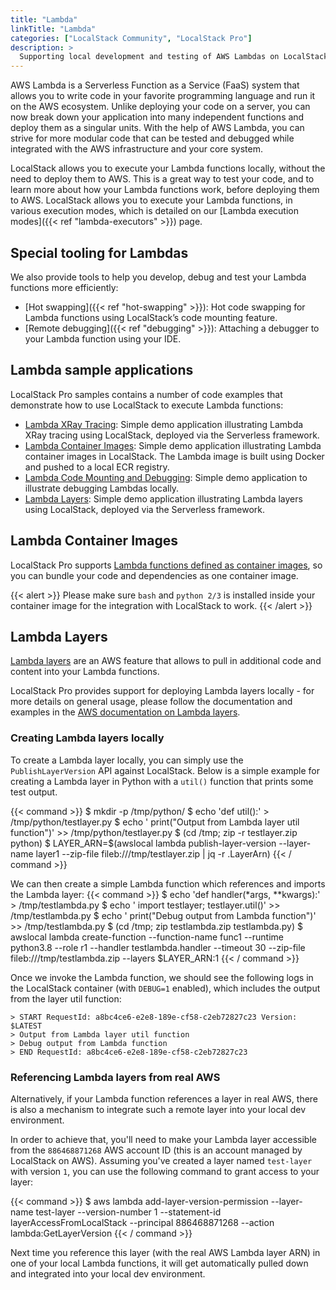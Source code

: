 ```yaml
---
title: "Lambda"
linkTitle: "Lambda"
categories: ["LocalStack Community", "LocalStack Pro"]
description: >
  Supporting local development and testing of AWS Lambdas on LocalStack
---
```


AWS Lambda is a Serverless Function as a Service (FaaS) system that allows you to write code in your favorite programming language and run it on the AWS ecosystem. Unlike deploying your code on a server, you can now break down your application into many independent functions and deploy them as a singular units. With the help of AWS Lambda, you can strive for more modular code that can be tested and debugged while integrated with the AWS infrastructure and your core system.

LocalStack allows you to execute your Lambda functions locally, without the need to deploy them to AWS. This is a great way to test your code, and to learn more about how your Lambda functions work, before deploying them to AWS. LocalStack allows you to execute your Lambda functions, in various execution modes, which is detailed on our [Lambda execution modes]({{< ref "lambda-executors" >}}) page.

## Special tooling for Lambdas

We also provide tools to help you develop, debug and test your Lambda functions more efficiently:

- [Hot swapping]({{< ref "hot-swapping" >}}): Hot code swapping for Lambda functions using LocalStack’s code mounting feature.
- [Remote debugging]({{< ref "debugging" >}}): Attaching a debugger to your Lambda function using your IDE.

## Lambda sample applications

LocalStack Pro samples contains a number of code examples that demonstrate how to use LocalStack to execute Lambda functions:

- [Lambda XRay Tracing](https://github.com/localstack/localstack-pro-samples/tree/master/lambda-xray): Simple demo application illustrating Lambda XRay tracing using LocalStack, deployed via the Serverless framework.
- [Lambda Container Images](https://github.com/localstack/localstack-pro-samples/tree/master/lambda-container-image): Simple demo application illustrating Lambda container images in LocalStack. The Lambda image is built using Docker and pushed to a local ECR registry.
- [Lambda Code Mounting and Debugging](https://github.com/localstack/localstack-pro-samples/tree/master/lambda-mounting-and-debugging): Simple demo application to illustrate debugging Lambdas locally.
- [Lambda Layers](https://github.com/localstack/localstack-pro-samples/blob/master/serverless-lambda-layers): Simple demo application illustrating Lambda layers using LocalStack, deployed via the Serverless framework.

## Lambda Container Images

LocalStack Pro supports [Lambda functions defined as container images](https://docs.aws.amazon.com/lambda/latest/dg/images-create.html), so you can bundle your code and dependencies as one container image.

{{< alert >}}
Please make sure `bash` and `python 2/3` is installed inside your container image for the integration with LocalStack to work.
{{< /alert >}}

## Lambda Layers

[Lambda layers](https://docs.aws.amazon.com/lambda/latest/dg/configuration-layers.html) are an AWS feature that allows to pull in additional code and content into your Lambda functions.

LocalStack Pro provides support for deploying Lambda layers locally - for more details on general usage, please follow the documentation and examples in the [AWS documentation on Lambda layers](https://docs.aws.amazon.com/lambda/latest/dg/configuration-layers.html).

### Creating Lambda layers locally

To create a Lambda layer locally, you can simply use the `PublishLayerVersion` API against LocalStack.
Below is a simple example for creating a Lambda layer in Python with a `util()` function that prints some test output.

{{< command >}}
$ mkdir -p /tmp/python/
$ echo 'def util():' > /tmp/python/testlayer.py
$ echo '  print("Output from Lambda layer util function")' >> /tmp/python/testlayer.py
$ (cd /tmp; zip -r testlayer.zip python)
$ LAYER_ARN=$(awslocal lambda publish-layer-version --layer-name layer1 --zip-file fileb:///tmp/testlayer.zip | jq -r .LayerArn)
{{< / command >}}

We can then create a simple Lambda function which references and imports the Lambda layer:
{{< command >}}
$ echo 'def handler(*args, **kwargs):' > /tmp/testlambda.py
$ echo '  import testlayer; testlayer.util()' >> /tmp/testlambda.py
$ echo '  print("Debug output from Lambda function")' >> /tmp/testlambda.py
$ (cd /tmp; zip testlambda.zip testlambda.py)
$ awslocal lambda create-function --function-name func1 --runtime python3.8 --role r1 --handler testlambda.handler --timeout 30 --zip-file fileb:///tmp/testlambda.zip --layers $LAYER_ARN:1
{{< / command >}}

Once we invoke the Lambda function, we should see the following logs in the LocalStack container (with `DEBUG=1` enabled), which includes the output from the layer util function:
```
> START RequestId: a8bc4ce6-e2e8-189e-cf58-c2eb72827c23 Version: $LATEST
> Output from Lambda layer util function
> Debug output from Lambda function
> END RequestId: a8bc4ce6-e2e8-189e-cf58-c2eb72827c23
```

### Referencing Lambda layers from real AWS

Alternatively, if your Lambda function references a layer in real AWS, there is also a mechanism to integrate such a remote layer into your local dev environment.

In order to achieve that, you'll need to make your Lambda layer accessible from the `886468871268` AWS account ID (this is an account managed by LocalStack on AWS).
Assuming you've created a layer named `test-layer` with version `1`, you can use the following command to grant access to your layer:

{{< command >}}
$ aws lambda add-layer-version-permission
  --layer-name test-layer
  --version-number 1
  --statement-id layerAccessFromLocalStack
  --principal 886468871268
  --action lambda:GetLayerVersion
{{< / command >}}

Next time you reference this layer (with the real AWS Lambda layer ARN) in one of your local Lambda functions, it will get automatically pulled down and integrated into your local dev environment.
